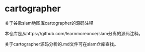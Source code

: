 # cartographer
关于谷歌slam地图库cartographer的源码注释

本仓库是从https://github.com/learnmoreonce/slam分离的源码注释。  

关于cartographer源码分析的.md文件可在slam仓库查找。